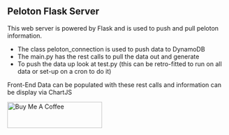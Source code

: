 ## Peloton Flask Server
This web server is powered by Flask and is used to push and pull 
peloton information.  

* The class peloton_connection is used to push data to DynamoDB
* The main.py has the rest calls to pull the data out and generate
* To push the data up look at test.py (this can be retro-fitted to run on all data or set-up on a cron to do it)

Front-End Data can be populated with these rest calls and information can be 
display via ChartJS 


<a href="https://www.buymeacoffee.com/psukardi" target="_blank"><img src="https://cdn.buymeacoffee.com/buttons/v2/default-yellow.png" alt="Buy Me A Coffee" style="height: 60px !important;width: 217px !important;" ></a>
